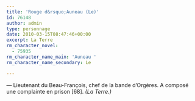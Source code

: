 ```yaml
---
title: 'Rouge d&rsquo;Auneau (Le)'
id: 76148
author: admin
type: personnage
date: 2010-03-15T08:47:46+00:00
excerpt: La Terre
rm_character_novel:
  - 75935
rm_character_name_main: 'Auneau '
rm_character_name_secondary: Le

---
```

_—_ Lieutenant du Beau-François, chef de la bande d&rsquo;Orgères. A composé une complainte en prison [68]. _(La Terre.)_